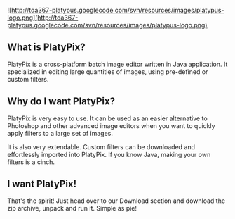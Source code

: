 ![http://tda367-platypus.googlecode.com/svn/resources/images/platypus-logo.png](http://tda367-platypus.googlecode.com/svn/resources/images/platypus-logo.png)

## What is PlatyPix? ##
PlatyPix is a cross-platform batch image editor written in Java application. It specialized in editing large quantities of images, using pre-defined or custom filters.

## Why do I want PlatyPix? ##
PlatyPix is very easy to use. It can be used as an easier alternative to Photoshop and other advanced image editors when you want to quickly apply filters to a large set of images.

It is also very extendable. Custom filters can be downloaded and effortlessly imported into PlatyPix. If you know Java, making your own filters is a cinch.

## I want PlatyPix! ##
That's the spirit! Just head over to our Download section and download the zip archive, unpack and run it. Simple as pie!